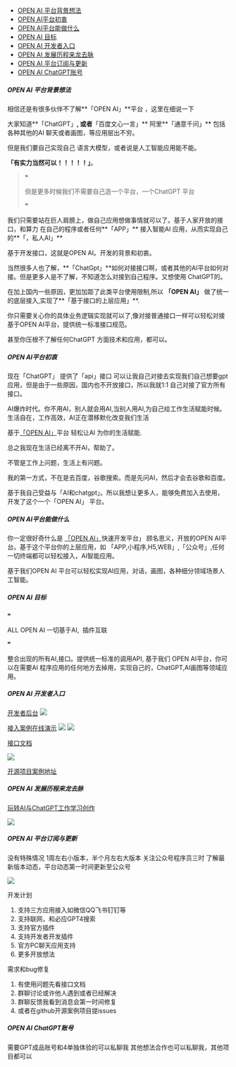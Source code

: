 
- [OPEN AI 平台背景想法](#open-ai-%E5%B9%B3%E5%8F%B0%E8%83%8C%E6%99%AF%E6%83%B3%E6%B3%95)
- [OPEN AI平台初衷](#open-ai%E5%B9%B3%E5%8F%B0%E5%88%9D%E8%A1%B7)
- [OPEN AI平台能做什么](#open-ai%E5%B9%B3%E5%8F%B0%E8%83%BD%E5%81%9A%E4%BB%80%E4%B9%88)
- [OPEN AI 目标](#open-ai-%E7%9B%AE%E6%A0%87)
- [OPEN AI 开发者入口](#open-ai-%E5%BC%80%E5%8F%91%E8%80%85%E5%85%A5%E5%8F%A3)
- [OPEN AI 发展历程来龙去脉](#open-ai-%E5%8F%91%E5%B1%95%E5%8E%86%E7%A8%8B%E6%9D%A5%E9%BE%99%E5%8E%BB%E8%84%89)
- [OPEN AI 平台订阅与更新](#open-ai-%E5%B9%B3%E5%8F%B0%E8%AE%A2%E9%98%85%E4%B8%8E%E6%9B%B4%E6%96%B0)
- [OPEN AI ChatGPT账号](#open-ai-chatgpt%E8%B4%A6%E5%8F%B7)

<!-- END doctoc generated TOC please keep comment here to allow auto update -->



##### OPEN AI 平台背景想法

相信还是有很多伙伴不了解**「OPEN AI」**平台 ，这里在细说一下

大家知道**「ChatGPT」**, 或者**「百度文心一言」** 阿里**「通意千问」** 包括各种其他的AI 聊天或者画图，等应用层出不穷。

但是我们要自己实现自己 语言大模型，或者说是人工智能应用能不能。

**「有实力当然可以！！！！！」**。

> ❝
> 
> 但是更多时候我们不需要自己造一个平台，一个ChatGPT 平台
> 
> ❞

我们只需要站在巨人肩膀上，做自己应用想做事情就可以了。基于人家开放的接口，和算力 在自己的程序或者任何**「APP」** 接入智能AI 应用，从而实现自己的**「，私人AI」**

基于开发接口，这就是OPEN AI。开发的背景和初衷。

当然很多人也了解，**「ChatGpt」**如何对接接口啊，或者其他的AI平台如何对接。但是更多人是不了解，不知道怎么对接到自己程序。又想使用 ChatGPT的。

在加上国内一些原因，更加加距了此类平台使用限制,所以 **「OPEN AI」** 做了统一的底层接入,实现了**「基于接口的上层应用」**.

你只需要关心你的具体业务逻辑实现就可以了,像对接普通接口一样可以轻松对接基于OPEN AI平台，提供统一标准接口规范。

甚至你压根不了解任何ChatGPT 方面技术和应用，都可以。


#####  OPEN AI平台初衷

现在「ChatGPT」 提供了「api」接口 可以让我自己对接去实现我们自己想要gpt应用，但是由于一些原因，国内也不开放接口，所以我就1:1 自己对接了官方所有接口。

AI爆炸时代。你不用AI，别人就会用AI,当别人用AI,为自己给工作生活赋能时候。生活自在，工作高效，AI正在潜移默化改变我们生活

基于[「OPEN AI」](http://openai.soboys.cn/login "「OPEN AI」")平台 轻松让AI 为你的生活赋能.

总之我现在生活已经离不开AI，帮助了。

不管是工作上问题，生活上有问题。

我的第一方式，不在是去百度，谷歌搜索。而是先问AI，然后才会去谷歌和百度。

基于我自己受益与「AI和chatgpt」。所以我想让更多人，能够免费加入去使用，开发了这个一个「OPEN AI」 平台。




##### OPEN AI平台能做什么
你一定很好奇什么是 [「OPEN AI」](http://openai.soboys.cn/login "「OPEN AI」")快速开发平台」 顾名思义，开放的OPEN AI平台。基于这个平台你的上层应用，如 「APP,小程序,H5,WEB」,「公众号」,任何一切终端都可以轻松接入，AI智能应用。

基于我们OPEN AI 平台可以轻松实现AI应用，对话，画图，各种细分领域场景人工智能。



##### OPEN AI 目标

❝

ALL OPEN AI 一切基于AI,  插件互联

❞

整合出现的所有AI,接口。提供统一标准的调用API, 基于我们 OPEN AI平台，你可以在需要AI 程序应用的任何地方去掉用，实现自己的，ChatGPT,AI画图等领域应用。


##### OPEN AI 开发者入口

[开发者后台](http://openai.soboys.cn/login "开发者后台")
![](https://images.soboys.cn/202305281746825.png)

[接入案例在线演示](http://openchat.soboys.cn/ "接入案例在线演示")
![](https://images.soboys.cn/202305281406901.png)
![](https://images.soboys.cn/202305281407584.png)


[接口文档](https://www.showdoc.com.cn/2275034687382811 "接口文档")

![](https://images.soboys.cn/202305281410303.png)

[开源项目案例地址](https://github.com/coder-amiao "开源项目案例地址")


#####  OPEN AI 发展历程来龙去脉

[玩转AI与ChatGPT工作学习创作](https://mp.weixin.qq.com/mp/homepage?__biz=Mzg4OTkwNjc2MQ==&hid=1&sn=278d93838867a8c6fe2f52643011c90c "玩转AI与ChatGPT工作学习创作")

![](https://images.soboys.cn/202305281359337.png)

##### OPEN AI 平台订阅与更新

没有特殊情况
1周左右小版本，半个月左右大版本
关注公众号程序员三时 了解最新版本动态，平台动态第一时间更新至公众号

![](https://images.soboys.cn/202305280215652.jpg)

开发计划

1. 支持三方应用接入如微信QQ飞书钉钉等
2. 支持联网，和必应GPT4搜索
3.  支持官方插件
4. 支持开发者开发插件
5. 官方PC聊天应用支持
6. 更多开放想法

需求和bug修复

1. 有使用问题先看接口文档 
2. 群聊讨论或许他人遇到或者已经解决
3. 群聊反馈我看到消息会第一时间修复
4. 或者在github开源案例项目提issues


#####  OPEN AI ChatGPT账号
需要GPT成品账号和4单独体验的可以私聊我
其他想法合作也可以私聊我，其他项目都可以







